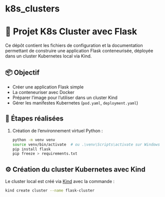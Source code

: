 # k8s_clusters
# 🚀 Projet K8s Cluster avec Flask

Ce dépôt contient les fichiers de configuration et la documentation permettant de construire une application Flask conteneurisée, déployée dans un cluster Kubernetes local via Kind.

## 📦 Objectif

- Créer une application Flask simple
- La conteneuriser avec Docker
- Préparer l’image pour l’utiliser dans un cluster Kind
- Gérer les manifestes Kubernetes (`pod.yaml`, `deployment.yaml`)

## 🧪 Étapes réalisées

1. Création de l’environnement virtuel Python :
   ```bash
   python -m venv venv
   source venv/bin/activate  # ou .\venv\Scripts\activate sur Windows
   pip install flask
   pip freeze > requirements.txt

## ⚙️ Création du cluster Kubernetes avec Kind

Le cluster local est créé via [Kind](https://kind.sigs.k8s.io/) avec la commande :

```bash
kind create cluster --name flask-cluster